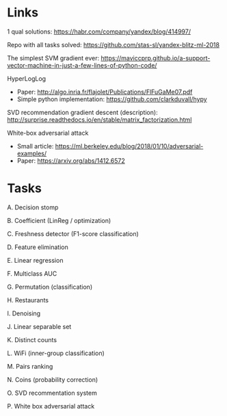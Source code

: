 # Links

1 qual solutions: https://habr.com/company/yandex/blog/414997/

Repo with all tasks solved: https://github.com/stas-sl/yandex-blitz-ml-2018

The simplest SVM gradient ever: https://maviccprp.github.io/a-support-vector-machine-in-just-a-few-lines-of-python-code/

HyperLogLog

* Paper: http://algo.inria.fr/flajolet/Publications/FlFuGaMe07.pdf
* Simple python implementation: https://github.com/clarkduvall/hypy

SVD recommendation gradient descent (description): http://surprise.readthedocs.io/en/stable/matrix_factorization.html

White-box adversarial attack
* Small article: https://ml.berkeley.edu/blog/2018/01/10/adversarial-examples/
* Paper: https://arxiv.org/abs/1412.6572

# Tasks
A. Decision stomp

B. Coefficient (LinReg / optimization)

C. Freshness detector (F1-score classification)

D. Feature elimination

E. Linear regression

F. Multiclass AUC

G. Permutation (classification)

H. Restaurants

I. Denoising

J. Linear separable set

K. Distinct counts

L. WiFi (inner-group classification)

M. Pairs ranking

N. Coins (probability correction)

O. SVD recommentation system

P. White box adversarial attack

